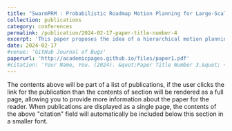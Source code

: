 ```yaml
---
title: "SwarmPRM : Probabilistic Roadmap Motion Planning for Large-Scale Swarm Robotic Systems"
collection: publications
category: conferences
permalink: /publication/2024-02-17-paper-title-number-4
excerpt: 'This paper proposes the idea of a hierarchical motion planning strategy. I was responsible for carrying out comparison experience using dRRT*.'
date: 2024-02-17
#venue: 'GitHub Journal of Bugs'
paperurl: 'http://academicpages.github.io/files/paper1.pdf'
#citation: 'Your Name, You. (2024). &quot;Paper Title Number 3.&quot; <i>GitHub Journal of Bugs</i>. 1(3).'
---
```


The contents above will be part of a list of publications, if the user clicks the link for the publication than the contents of section will be rendered as a full page, allowing you to provide more information about the paper for the reader. When publications are displayed as a single page, the contents of the above "citation" field will automatically be included below this section in a smaller font.
